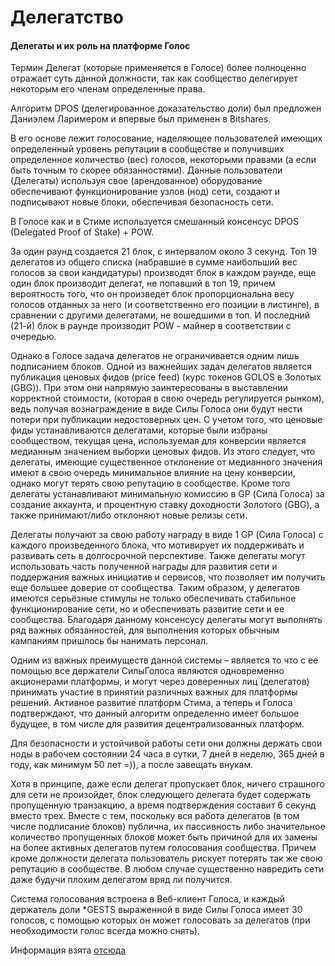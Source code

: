 # Делегатство
#### Делегаты и их роль на платформе Голос

Термин Делегат (которые применяется в Голосе) более полноценно отражает суть данной должности, так как сообщество делегирует некоторым его членам определенные права.

Алгоритм DPOS (делегированное доказательство доли) был предложен Даниэлем Ларимером и впервые был применен в Bitshares.

В его основе лежит голосование, наделяющее пользователей имеющих определенный уровень репутации в сообществе и получивших определенное количество (вес) голосов, некоторыми правами (а если быть точным то скорее обязанностями). Данные пользователи (Делегаты) используя свое (арендованное) оборудование обеспечивают функционирование узлов (нод) сети, создают и подписывают новые блоки, обеспечивая безопасность сети.

В Голосе как и в Стиме используется смешанный консенсус DPOS (Delegated Proof of Stake) + POW.

За один раунд создается 21 блок, с интервалом около 3 секунд. Топ 19 делегатов из общего списка (набравшие в сумме наибольший вес голосов за свои кандидатуры) производят блок в каждом раунде, еще один блок производит делегат, не попавший в топ 19, причем вероятность того, что он произведет блок пропорциональна весу голосов отданных за него (и соответственно его позиции в листинге), в сравнении с другими делегатами, не вошедшими в топ. И последний (21-й) блок в раунде производит POW - майнер в соответствии с очередью.

Однако в Голосе задача делегатов не ограничивается одним лишь подписанием блоков. Одной из важнейших задач делегатов является публикация ценовых фидов (price feed) (курс токенов GOLOS в Золотых (GBG)). При этом они напрямую заинтересованы в выставлении корректной стоимости, (которая в свою очередь регулируется рынком), ведь получая вознаграждение в виде Силы Голоса они будут нести потери при публикации недостоверных цен. С учетом того, что ценовые фиды устанавливаются делегатами, которые были избраны сообществом, текущая цена, используемая для конверсии является медианным значением выборки ценовых фидов. Из этого следует, что делегаты, имеющие существенное отклонение от медианного значения имеют в свою очередь минимальное влияние на цену конверсии, однако могут терять свою репутацию в сообществе. Кроме того делегаты устанавливают минимальную комиссию в GP (Сила Голоса) за создание аккаунта, и процентную ставку доходности Золотого (GBG), а также принимают/либо отклоняют новые релизы сети.

Делегаты получают за свою работу награду в виде 1 GP (Сила Голоса) с каждого произведенного блока, что мотивирует их поддерживать и развивать сеть в долгосрочной перспективе. Также делегаты могут использовать часть полученной награды для развития сети и поддержания важных инициатив и сервисов, что позволяет им получить еще большее доверие от сообщества. Таким образом, у делегатов имеются серьёзные стимулы не только обеспечивать стабильное функционирование сети, но и обеспечивать развитие сети и ее сообщества. Благодаря данному консенсусу делегаты могут выполнять ряд важных обязанностей, для выполнения которых обычным кампаниям пришлось бы нанимать персонал.

Одним из важных преимуществ данной системы – является то что с ее помощью все держатели СилыГолоса являются одновременно акционерами платформы, и могут через доверенных лиц (делегатов) принимать участие в принятии различных важных для платформы решений. Активное развитие платформ Стима, а теперь и Голоса подтверждают, что данный алгоритм определенно имеет большое будущее, в том числе для развития децентрализованных платформ.

Для безопасности и устойчивой работы сети они должны держать свои ноды в рабочем состоянии 24 часа в сутки, 7 дней в неделю, 365 дней в году, как минимум 50 лет =)), а после завещать внукам.

Хотя в принципе, даже если делегат пропускает блок, ничего страшного для сети не произойдет, блок следующего делегата будет содержать пропущенную транзакцию, а время подтверждения составит 6 секунд вместо трех. Вместе с тем, поскольку вся работа делегатов (в том числе подписание блоков) публична, их пассивность либо значительное количество пропущенных блоков может быть причиной для их замены на более активных делегатов путем голосования сообщества. Причем кроме должности делегата пользователь рискует потерять так же свою репутацию в сообществе. В любом случае существенно навредить сети даже будучи плохим делегатом вряд ли получится.

Система голосования встроена в Веб-клиент Голоса, и каждый держатель доли *GESTS выраженной в виде Силы Голоса имеет 30 голосов, с помощью которых он может голосовать за делегатов (при необходимости голос всегда можно снять).

Информация взята [отсюда](https://golos.io/ru--golos/@on0tole/delegaty-i-ikh-rol-na-platforme-golos)

